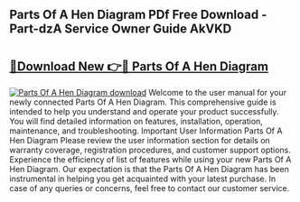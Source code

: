 ## Parts Of A Hen Diagram PDf Free Download - Part-dzA Service Owner Guide AkVKD

# <h2><a href="http://dfmc1h7.blite.top/?on=Parts+Of+A+Hen+Diagram">🔗Download New 👉🔴 Parts Of A Hen Diagram</a></h2>

[![Parts Of A Hen Diagram download](https://i.imgur.com/lujVjoI.png)](http://dfmc1h7.blite.top/?on=Parts+Of+A+Hen+Diagram)
Welcome to the user manual for your newly connected Parts Of A Hen Diagram. This comprehensive guide is intended to help you understand and operate your product successfully. You will find detailed information on features, installation, operation, maintenance, and troubleshooting. Important User Information Parts Of A Hen Diagram Please review the user information section for details on warranty coverage, registration procedures, and customer support options. Experience the efficiency of list of features while using your new Parts Of A Hen Diagram. Our expectation is that the Parts Of A Hen Diagram has been instrumental in helping you get acquainted with your latest purchase. In case of any queries or concerns, feel free to contact our customer service.
